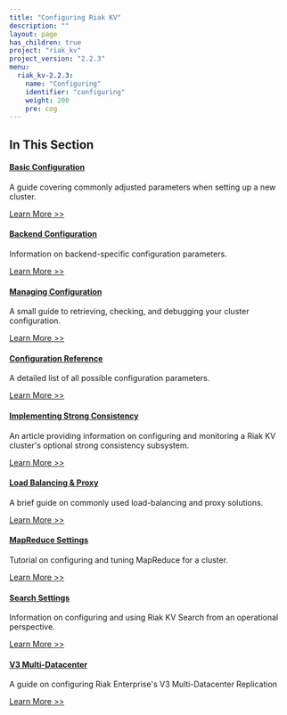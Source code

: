```yaml
---
title: "Configuring Riak KV"
description: ""
layout: page
has_children: true
project: "riak_kv"
project_version: "2.2.3"
menu:
  riak_kv-2.2.3:
    name: "Configuring"
    identifier: "configuring"
    weight: 200
    pre: cog
---
```


[config basic]: _configuring/basic
[config backend]: configuring/backend
[config manage]: configuring/managing
[config reference]: configuring/reference
[config strong consistency]: configuring/strong-consistency
[config load balance]: configuring/load-balancing-proxy
[config mapreduce]: configuring/mapreduce
[config search]: configuring/search
[config v3 mdc]: configuring/v3-multi-datacenter
[config v2 mdc]: configuring/v2-multi-datacenter

## In This Section

#### [Basic Configuration][config basic]

A guide covering commonly adjusted parameters when setting up a new cluster.

[Learn More >>][config basic]

#### [Backend Configuration][config backend]

Information on backend-specific configuration parameters.

[Learn More >>][config backend]

#### [Managing Configuration][config manage]

A small guide to retrieving, checking, and debugging your cluster configuration.

[Learn More >>][config manage]

#### [Configuration Reference][config reference]

A detailed list of all possible configuration parameters.

[Learn More >>][config reference]

#### [Implementing Strong Consistency][config strong consistency]

An article providing information on configuring and monitoring a Riak KV
cluster's optional strong consistency subsystem.

[Learn More >>][config strong consistency]

#### [Load Balancing & Proxy][config load balance]

A brief guide on commonly used load-balancing and proxy solutions.

[Learn More >>][config load balance]

#### [MapReduce Settings][config mapreduce]

Tutorial on configuring and tuning MapReduce for a cluster.

[Learn More >>][config mapreduce]

#### [Search Settings][config search]

Information on configuring and using Riak KV Search from an operational perspective.

[Learn More >>][config search]

#### [V3 Multi-Datacenter][config v3 mdc]

A guide on configuring Riak Enterprise's V3 Multi-Datacenter Replication

[Learn More >>][config v3 mdc]

